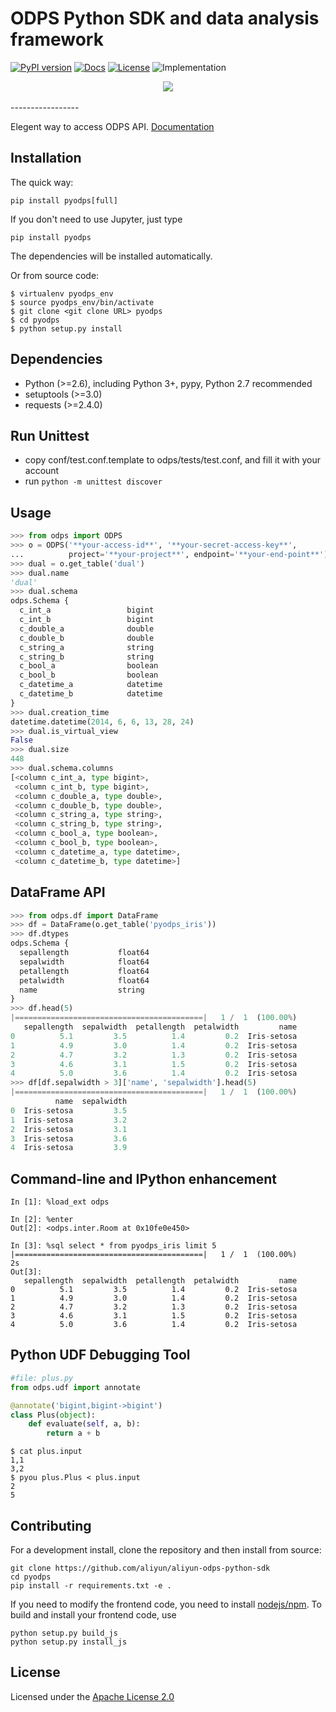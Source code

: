 # ODPS Python SDK and data analysis framework

[![PyPI version](https://img.shields.io/pypi/v/pyodps.svg?style=flat-square)](https://pypi.python.org/pypi/pyodps) [![Docs](https://img.shields.io/badge/docs-latest-brightgreen.svg?style=flat-square)](http://pyodps.readthedocs.org/) [![License](https://img.shields.io/pypi/l/pyodps.svg?style=flat-square)](https://github.com/aliyun/aliyun-odps-python-sdk/blob/master/License) ![Implementation](https://img.shields.io/pypi/implementation/pyodps.svg?style=flat-square)

<div align="center">
  <img src="http://pyodps.readthedocs.org/zh_CN/latest/_static/PyODPS.png"><br><br>
</div>
-----------------

Elegent way to access ODPS API. [Documentation](http://pyodps.readthedocs.org/)

## Installation

The quick way:

```
pip install pyodps[full]
```

If you don't need to use Jupyter, just type

```
pip install pyodps
```

The dependencies will be installed automatically.

Or from source code:

```shell
$ virtualenv pyodps_env
$ source pyodps_env/bin/activate
$ git clone <git clone URL> pyodps
$ cd pyodps
$ python setup.py install
```

## Dependencies

 * Python (>=2.6), including Python 3+, pypy, Python 2.7 recommended
 * setuptools (>=3.0)
 * requests (>=2.4.0)

## Run Unittest

- copy conf/test.conf.template to odps/tests/test.conf, and fill it with your account
- run `python -m unittest discover`

## Usage

```python
>>> from odps import ODPS
>>> o = ODPS('**your-access-id**', '**your-secret-access-key**',
...          project='**your-project**', endpoint='**your-end-point**')
>>> dual = o.get_table('dual')
>>> dual.name
'dual'
>>> dual.schema
odps.Schema {
  c_int_a                 bigint
  c_int_b                 bigint
  c_double_a              double
  c_double_b              double
  c_string_a              string
  c_string_b              string
  c_bool_a                boolean
  c_bool_b                boolean
  c_datetime_a            datetime
  c_datetime_b            datetime
}
>>> dual.creation_time
datetime.datetime(2014, 6, 6, 13, 28, 24)
>>> dual.is_virtual_view
False
>>> dual.size
448
>>> dual.schema.columns
[<column c_int_a, type bigint>,
 <column c_int_b, type bigint>,
 <column c_double_a, type double>,
 <column c_double_b, type double>,
 <column c_string_a, type string>,
 <column c_string_b, type string>,
 <column c_bool_a, type boolean>,
 <column c_bool_b, type boolean>,
 <column c_datetime_a, type datetime>,
 <column c_datetime_b, type datetime>]
```

## DataFrame API

```python
>>> from odps.df import DataFrame
>>> df = DataFrame(o.get_table('pyodps_iris'))
>>> df.dtypes
odps.Schema {
  sepallength           float64
  sepalwidth            float64
  petallength           float64
  petalwidth            float64
  name                  string
}
>>> df.head(5)
|==========================================|   1 /  1  (100.00%)         0s
   sepallength  sepalwidth  petallength  petalwidth         name
0          5.1         3.5          1.4         0.2  Iris-setosa
1          4.9         3.0          1.4         0.2  Iris-setosa
2          4.7         3.2          1.3         0.2  Iris-setosa
3          4.6         3.1          1.5         0.2  Iris-setosa
4          5.0         3.6          1.4         0.2  Iris-setosa
>>> df[df.sepalwidth > 3]['name', 'sepalwidth'].head(5)
|==========================================|   1 /  1  (100.00%)        12s
          name  sepalwidth
0  Iris-setosa         3.5
1  Iris-setosa         3.2
2  Iris-setosa         3.1
3  Iris-setosa         3.6
4  Iris-setosa         3.9
```

## Command-line and IPython enhancement

```
In [1]: %load_ext odps

In [2]: %enter
Out[2]: <odps.inter.Room at 0x10fe0e450>

In [3]: %sql select * from pyodps_iris limit 5
|==========================================|   1 /  1  (100.00%)         2s
Out[3]: 
   sepallength  sepalwidth  petallength  petalwidth         name
0          5.1         3.5          1.4         0.2  Iris-setosa
1          4.9         3.0          1.4         0.2  Iris-setosa
2          4.7         3.2          1.3         0.2  Iris-setosa
3          4.6         3.1          1.5         0.2  Iris-setosa
4          5.0         3.6          1.4         0.2  Iris-setosa
```

## Python UDF Debugging Tool

```python
#file: plus.py
from odps.udf import annotate

@annotate('bigint,bigint->bigint')
class Plus(object):
    def evaluate(self, a, b):
        return a + b
```

```
$ cat plus.input
1,1
3,2
$ pyou plus.Plus < plus.input
2
5
```

## Contributing

For a development install, clone the repository and then install from source:

```
git clone https://github.com/aliyun/aliyun-odps-python-sdk
cd pyodps
pip install -r requirements.txt -e .
```

If you need to modify the frontend code, you need to install [nodejs/npm](https://www.npmjs.com/). To build and
install your frontend code, use

```
python setup.py build_js
python setup.py install_js
```

## License

Licensed under the [Apache License 2.0](https://www.apache.org/licenses/LICENSE-2.0.html)
